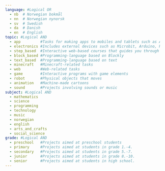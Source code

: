 ```yaml
---
language: #Logical OR
  - nb  # Norwegian bokmål
  - nn  # Norwegian nynorsk
  - sv  # Swedish
  - da  # Danish
  - en  # English
topic: #Logical AND
  - app         #Tasks for making apps to mobiles and tablets such as App Inventor and Swift
  - electronics #Includes external devices such as Microbit, Arduino, Raspberry Pi, Lego Mindstorms.
  - step_based  #Interactive web-based courses that guides you through small concepts/tasks one step at the time. Such as code.org sessions or similar by Khan Academy and Codecademy.
  - block_based #Programming-language based on Blockly
  - text_based  #Programming-language based on text
  - minecraft   #Minecraft-related tasks
  - web         #Web-related tasks
  - game        #Interactive programs with game elements
  - robot       #Physical objects that moves
  - animation   #Machine-made cartoons
  - sound       #Projects involving sounds or music
subject: #Logical AND
  - mathematics
  - science
  - programming
  - technology
  - music
  - norwegian
  - english
  - arts_and_crafts
  - social_science
grade: #Logical AND
  - preschool   #Projects aimed at preschool students
  - primary     #Projects aimed at students in grade 1.-4.
  - secondary   #Projects aimed at students in grade 5.-7.
  - junior      #Projects aimed at students in grade 8.-10.
  - senior      #Projects aimed at students in high school.
---
```

